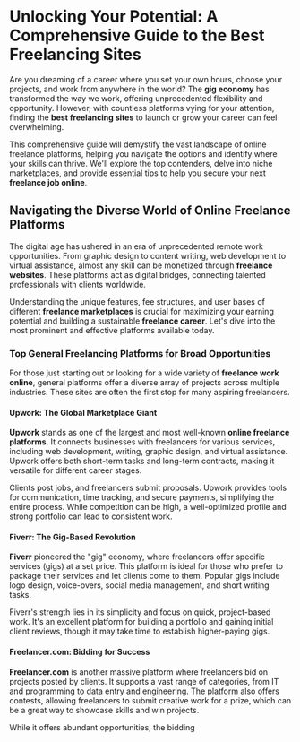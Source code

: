 # Unlocking Your Potential: A Comprehensive Guide to the Best Freelancing Sites

Are you dreaming of a career where you set your own hours, choose your projects, and work from anywhere in the world? The **gig economy** has transformed the way we work, offering unprecedented flexibility and opportunity. However, with countless platforms vying for your attention, finding the **best freelancing sites** to launch or grow your career can feel overwhelming.

This comprehensive guide will demystify the vast landscape of online freelance platforms, helping you navigate the options and identify where your skills can thrive. We'll explore the top contenders, delve into niche marketplaces, and provide essential tips to help you secure your next **freelance job online**.

## Navigating the Diverse World of Online Freelance Platforms

The digital age has ushered in an era of unprecedented remote work opportunities. From graphic design to content writing, web development to virtual assistance, almost any skill can be monetized through **freelance websites**. These platforms act as digital bridges, connecting talented professionals with clients worldwide.

Understanding the unique features, fee structures, and user bases of different **freelance marketplaces** is crucial for maximizing your earning potential and building a sustainable **freelance career**. Let's dive into the most prominent and effective platforms available today.

### Top General Freelancing Platforms for Broad Opportunities

For those just starting out or looking for a wide variety of **freelance work online**, general platforms offer a diverse array of projects across multiple industries. These sites are often the first stop for many aspiring freelancers.

#### Upwork: The Global Marketplace Giant

**Upwork** stands as one of the largest and most well-known **online freelance platforms**. It connects businesses with freelancers for various services, including web development, writing, graphic design, and virtual assistance. Upwork offers both short-term tasks and long-term contracts, making it versatile for different career stages.

Clients post jobs, and freelancers submit proposals. Upwork provides tools for communication, time tracking, and secure payments, simplifying the entire process. While competition can be high, a well-optimized profile and strong portfolio can lead to consistent work.

#### Fiverr: The Gig-Based Revolution

**Fiverr** pioneered the "gig" economy, where freelancers offer specific services (gigs) at a set price. This platform is ideal for those who prefer to package their services and let clients come to them. Popular gigs include logo design, voice-overs, social media management, and short writing tasks.

Fiverr's strength lies in its simplicity and focus on quick, project-based work. It's an excellent platform for building a portfolio and gaining initial client reviews, though it may take time to establish higher-paying gigs.

#### Freelancer.com: Bidding for Success

**Freelancer.com** is another massive platform where freelancers bid on projects posted by clients. It supports a vast range of categories, from IT and programming to data entry and engineering. The platform also offers contests, allowing freelancers to submit creative work for a prize, which can be a great way to showcase skills and win projects.

While it offers abundant opportunities, the bidding